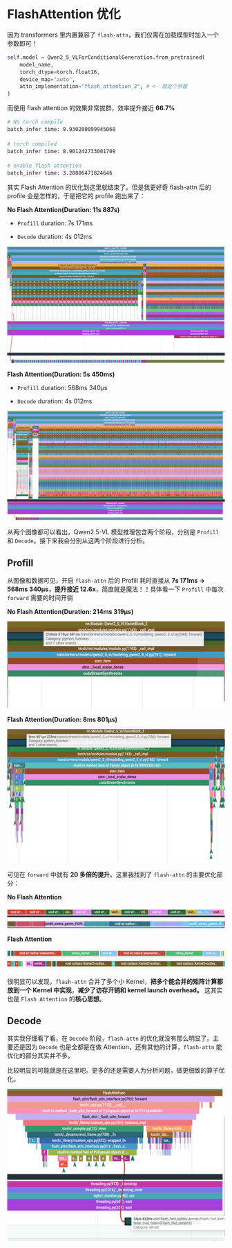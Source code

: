 # FlashAttention 优化

因为 transformers 里内置兼容了 `flash-attn`，我们仅需在加载模型时加入一个参数即可！

```Python
self.model = Qwen2_5_VLForConditionalGeneration.from_pretrained(
    model_name,
    torch_dtype=torch.float16,
    device_map="auto",
    attn_implementation="flash_attention_2", # <- 就这个参数
)
```

而使用 flash attention 的效果非常拔群，效率提升接近 **66.7%**

```bash
# No torch compile
batch_infer time: 9.930200099945068

# torch compiled
batch_infer time: 8.901242733001709

# enable flash attention
batch_infer time: 3.28806471824646
```

其实 Flash Attention 的优化到这里就结束了。但是我更好奇 flash-attn 后的 profile 会是怎样的，于是把它的 profile 跑出来了：

**No Flash Attention(Duration: 11s 887s)**

- `Profill` duration: 7s 171ms

- `Decode` duration: 4s 012ms

<img src="../../public/qwen2_5_vl_no_flash_attn_full.png">

**Flash Attention(Duration: 5s 450ms)**

- `Profill` duration: 568ms 340µs

- `Decode` duration: 4s 012ms

<img src="../../public/qwen2_5_vl_flash_attn_full.png">

从两个图像都可以看出，Qwen2.5-VL 模型推理包含两个阶段，分别是 `Profill` 和 `Decode`。接下来我会分别从这两个阶段进行分析。

## Profill

从图像和数据可见，开启 `flash-attn` 后的 Profill 耗时直接从 **7s 171ms -> 568ms 340µs，提升接近 12.6x**，简直就是魔法！！具体看一下 `Profill` 中每次 `forward` 需要的时间开销

**No Flash Attention(Duration: 214ms 319µs)**

<img src="../../public/qwen2_5_vl_no_flash_attn_profill_forward.png">

**Flash Attention(Duration: 8ms 801µs)**

<img src="../../public/qwen2_5_vl_flash_attn_profill_forward.png">

可见在 `forward` 中就有 **20 多倍的提升**。这里我找到了 `flash-attn` 的主要优化部分：

**No Flash Attention**

<img src="../../public/qwen2_5_vl_no_flash_attn_profill_forward_apply_rotary_pos_emb.png">
<img src="../../public/qwen2_5_vl_no_flash_attn_profill_forward_attention.png">

**Flash Attention**

<img src="../../public/qwen2_5_vl_flash_attn_profill_forward_apply_rotary_pos_emb.png">
<img src="../../public/qwen2_5_vl_flash_attn_profill_forward_attention.png">

很明显可以发现，`flash-attn` 合并了多个小 Kernel，**把多个能合并的矩阵计算都放到一个 Kernel 中实现**，**减少了访存开销和 kernel launch overhead。** 这其实也是 `Flash Attention` 的**核心思想**。

## Decode

其实我仔细看了看，在 `Decode` 阶段，`flash-attn` 的优化就没有那么明显了。主要还是因为 `Decode` 也是全都是在做 Attention，还有其他的计算，`flash-attn` 能优化的部分其实并不多。

比较明显的可能就是在这里吧。更多的还是需要人为分析问题，做更细致的算子优化。

<img src="../../public/qwen2_5_vl_flash_attn_decode.png">
